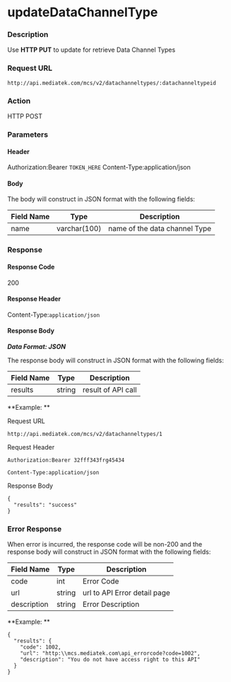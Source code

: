 # updateDataChannelType


### Description

Use **HTTP PUT** to update for retrieve Data Channel Types


### Request URL

```
http://api.mediatek.com/mcs/v2/datachanneltypes/:datachanneltypeid
```

### Action
HTTP POST

### Parameters

#### Header

Authorization:Bearer `TOKEN_HERE`
Content-Type:application/json

#### Body

The body will construct in JSON format with the following fields:

| Field Name | Type |Description|
| --- | --- | --- |
| name | varchar(100) | name of the data channel Type |

### Response

#### Response Code
200

#### Response Header

Content-Type:`application/json`
#### Response Body

***Data Format: JSON***

The response body will construct in JSON format with the following fields:

| Field Name | Type |Description|
| --- | --- | --- |
| results | string | result of API call |

**Example: **

Request URL
```
http://api.mediatek.com/mcs/v2/datachanneltypes/1
```


Request Header

```
Authorization:Bearer 32fff343frg45434

Content-Type:application/json
```

Response Body

```
{
  "results": "success"
}
```

### Error Response

When error is incurred, the response code will be non-200 and the response body will construct in JSON format with the following fields:

| Field Name | Type |Description|
| --- | --- | --- |
| code | int | Error Code |
| url | string | url to API Error detail page |
| description | string | Error Description |

**Example: **
```
{
  "results": {
    "code": 1002,
    "url": "http:\\mcs.mediatek.com\api_errorcode?code=1002",
    "description": "You do not have access right to this API"
  }
}
```




